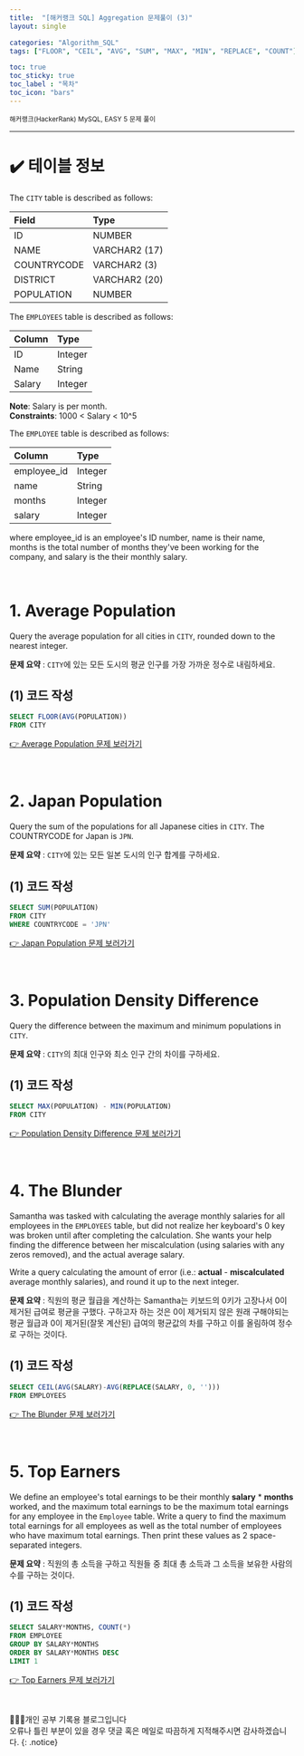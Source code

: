 ```yaml
---
title:  "[해커랭크 SQL] Aggregation 문제풀이 (3)"
layout: single

categories: "Algorithm_SQL"
tags: ["FLOOR", "CEIL", "AVG", "SUM", "MAX", "MIN", "REPLACE", "COUNT"]

toc: true
toc_sticky: true
toc_label : "목차"
toc_icon: "bars"
---
```


<small>해커랭크(HackerRank) MySQL, EASY 5 문제 풀이</small>

***

# <span class="half_HL">✔️ 테이블 정보</span>

The ```CITY``` table is described as follows:

|Field|Type|
|:----|:---|
|ID| NUMBER|
|NAME| VARCHAR2 (17)|
|COUNTRYCODE| VARCHAR2 (3)|
|DISTRICT |VARCHAR2 (20)|
|POPULATION| NUMBER|

The ```EMPLOYEES``` table is described as follows:

|Column|Type|
|:-----|:---|
|ID|Integer|
|Name|String|
|Salary|Integer|

**Note**: Salary is per month. <br>
**Constraints**: 1000 < Salary < 10^5

The ```EMPLOYEE``` table is described as follows:

|Column|Type|
|:-----|:---|
| employee_id | Integer |
| name | String |
| months | Integer |
| salary | Integer |

where employee_id is an employee's ID number, name is their name, months is the total number of months they've been working for the company, and salary is the their monthly salary.

<br>

# 1. Average Population
Query the average population for all cities in ```CITY```, rounded down to the nearest integer.

**문제 요약** : ```CITY```에 있는 모든 도시의 평균 인구를 가장 가까운 정수로 내림하세요.

## (1) 코드 작성
```sql
SELECT FLOOR(AVG(POPULATION))
FROM CITY
```

[👉 Average Population 문제 보러가기](https://www.hackerrank.com/challenges/average-population/problem?isFullScreen=true)

<br>

# 2. Japan Population
Query the sum of the populations for all Japanese cities in ```CITY```. The COUNTRYCODE for Japan is ```JPN```.

**문제 요약** : ```CITY```에 있는 모든 일본 도시의 인구 합계를 구하세요.

## (1) 코드 작성
```sql
SELECT SUM(POPULATION)
FROM CITY
WHERE COUNTRYCODE = 'JPN'
```

[👉 Japan Population 문제 보러가기](https://www.hackerrank.com/challenges/japan-population/problem?isFullScreen=true)

<br>

# 3. Population Density Difference
Query the difference between the maximum and minimum populations in ```CITY```.

**문제 요약** : ```CITY```의 최대 인구와 최소 인구 간의 차이를 구하세요.

## (1) 코드 작성
```sql
SELECT MAX(POPULATION) - MIN(POPULATION)
FROM CITY
```

[👉 Population Density Difference 문제 보러가기](https://www.hackerrank.com/challenges/population-density-difference/problem?isFullScreen=true)

<br>

# 4. The Blunder
Samantha was tasked with calculating the average monthly salaries for all employees in the ```EMPLOYEES``` table, but did not realize her keyboard's 0 key was broken until after completing the calculation. She wants your help finding the difference between her miscalculation (using salaries with any zeros removed), and the actual average salary.

Write a query calculating the amount of error (i.e.: **actual** - **miscalculated** average monthly salaries), and round it up to the next integer.

**문제 요약** : 직원의 평균 월급을 계산하는 Samantha는 키보드의 0키가 고장나서 0이 제거된 급여로 평균을 구했다. 구하고자 하는 것은 0이 제거되지 않은 원래 구해야되는 평균 월급과 0이 제거된(잘못 계산된) 급여의 평균값의 차를 구하고 이를 올림하여 정수로 구하는 것이다.

## (1) 코드 작성
```sql
SELECT CEIL(AVG(SALARY)-AVG(REPLACE(SALARY, 0, '')))
FROM EMPLOYEES
```

[👉 The Blunder 문제 보러가기](https://www.hackerrank.com/challenges/the-blunder/problem?isFullScreen=true)

<br>

# 5. Top Earners
We define an employee's total earnings to be their monthly **salary** * **months** worked, and the maximum total earnings to be the maximum total earnings for any employee in the ```Employee``` table. Write a query to find the maximum total earnings for all employees as well as the total number of employees who have maximum total earnings. Then print these values as 2 space-separated integers.

**문제 요약** : 직원의 총 소득을 구하고 직원들 중 최대 총 소득과 그 소득을 보유한 사람의 수를 구하는 것이다.

## (1) 코드 작성
```sql
SELECT SALARY*MONTHS, COUNT(*)
FROM EMPLOYEE
GROUP BY SALARY*MONTHS
ORDER BY SALARY*MONTHS DESC
LIMIT 1
```

[👉 Top Earners 문제 보러가기](https://www.hackerrank.com/challenges/earnings-of-employees/problem?isFullScreen=true)

<br>

👩🏻‍💻개인 공부 기록용 블로그입니다
<br>오류나 틀린 부분이 있을 경우 댓글 혹은 메일로 따끔하게 지적해주시면 감사하겠습니다.
{: .notice}